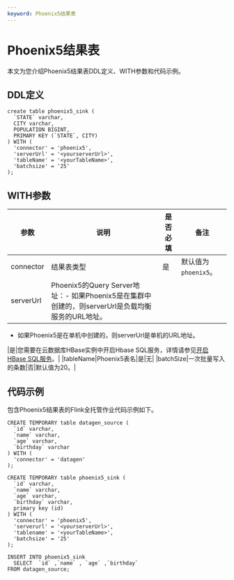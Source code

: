 ```yaml
---
keyword: Phoenix5结果表
---
```


# Phoenix5结果表

本文为您介绍Phoenix5结果表DDL定义、WITH参数和代码示例。

## DDL定义

```
create table phoenix5_sink (
  `STATE` varchar,
  CITY varchar,
  POPULATION BIGINT,
  PRIMARY KEY (`STATE`, CITY)
) WITH (
  'connector' = 'phoenix5',
  'serverUrl' = '<yourserverUrl>',
  'tableName' = '<yourTableName>',
  'batchsize' = '25'
);
```

## WITH参数

|参数|说明|是否必填|备注|
|--|--|----|--|
|connector|结果表类型|是|默认值为`phoenix5`。|
|serverUrl|Phoenix5的Query Server地址：-   如果Phoenix5是在集群中创建的，则serverUrl是负载均衡服务的URL地址。
-   如果Phoenix5是在单机中创建的，则serverUrl是单机的URL地址。

|是|您需要在云数据库HBase实例中开启Hbase SQL服务，详情请参见[开启HBase SQL服务]()。|
|tableName|Phoenix5表名|是|无|
|batchSize|一次批量写入的条数|否|默认值为20。|

## 代码示例

包含Phoenix5结果表的Flink全托管作业代码示例如下。

```
CREATE TEMPORARY table datagen_source (
  `id` varchar,
  `name` varchar,
  `age` varchar,
  `birthday` varchar 
) WITH (
  'connector' = 'datagen'
);

CREATE TEMPORARY table phoenix5_sink (
  `id` varchar,
  `name` varchar,
  `age` varchar,
  `birthday` varchar,
  primary key (id)
) WITH (
  'connector' = 'phoenix5',
  'serverurl' = '<yourserverUrl>',
  'tablename' = '<yourTableName>',
  'batchsize' = '25'
);

INSERT INTO phoenix5_sink
  SELECT  `id` ,`name` , `age` ,`birthday` 
FROM datagen_source;
```

